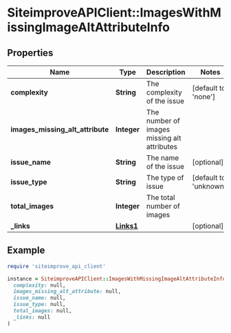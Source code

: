 # SiteimproveAPIClient::ImagesWithMissingImageAltAttributeInfo

## Properties

| Name | Type | Description | Notes |
| ---- | ---- | ----------- | ----- |
| **complexity** | **String** | The complexity of the issue | [default to &#39;none&#39;] |
| **images_missing_alt_attribute** | **Integer** | The number of images missing alt attributes |  |
| **issue_name** | **String** | The name of the issue | [optional] |
| **issue_type** | **String** | The type of issue | [default to &#39;unknown&#39;] |
| **total_images** | **Integer** | The total number of images |  |
| **_links** | [**Links1**](Links1.md) |  | [optional] |

## Example

```ruby
require 'siteimprove_api_client'

instance = SiteimproveAPIClient::ImagesWithMissingImageAltAttributeInfo.new(
  complexity: null,
  images_missing_alt_attribute: null,
  issue_name: null,
  issue_type: null,
  total_images: null,
  _links: null
)
```

